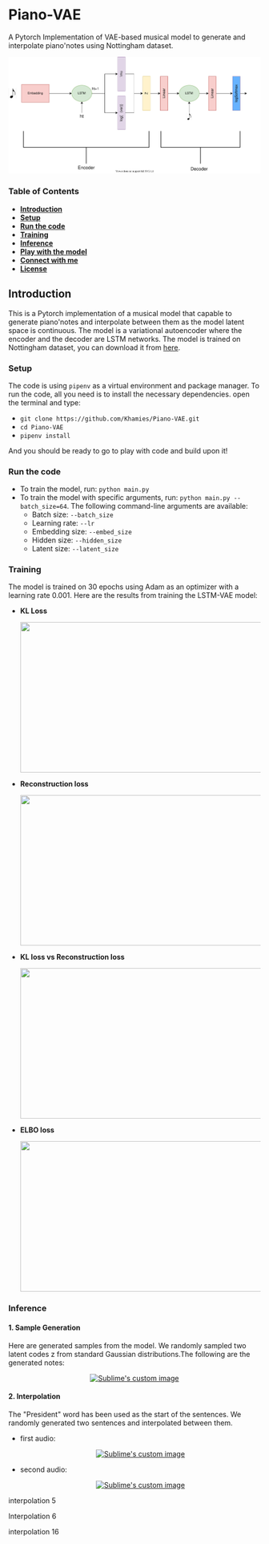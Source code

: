# Piano-VAE
A Pytorch Implementation of VAE-based musical model to generate and interpolate piano'notes using Nottingham dataset.



![](./media/piano-VAE.svg) 

### Table of Contents

- **[Introduction](#Introduction)**
- **[Setup](#Setup)**
- [**Run the code**](#Run-the-code)
- **[Training](#Training)**
- **[Inference](#Inference)**
- **[Play with the model](#Play-with-the-model)**
- **[Connect with me](#Connect-with-me)**
- **[License](#License)** 



## Introduction

This is a Pytorch implementation of a musical model that capable to generate piano'notes and interpolate between them as the model latent space is continuous. The model is a variational autoencoder where the encoder and the decoder are LSTM networks. The model is trained on Nottingham dataset, you can download it from [here](http://www-ens.iro.umontreal.ca/~boulanni/icml2012).

### Setup

The code is using `pipenv` as a virtual environment and package manager. To run the code, all you need is to install the necessary dependencies. open the terminal and type:

- `git clone https://github.com/Khamies/Piano-VAE.git` 
- `cd Piano-VAE`
- `pipenv install`

And you should be ready to go to play with code and build upon it!

### Run the code

- To train the model, run: `python main.py`
- To train the model with specific arguments, run: `python main.py --batch_size=64`. The following command-line arguments are available:
  - Batch size: `--batch_size`
  - Learning rate: `--lr`
  - Embedding size: `--embed_size`
  - Hidden size: `--hidden_size`
  - Latent size: `--latent_size`

### Training

The model is trained on 30 epochs using Adam as an optimizer with a learning rate 0.001. Here are the results from training the LSTM-VAE model:

- **KL Loss**

  <img src="./media/KL.jpg" align="center" height="300" width="500" >

- **Reconstruction loss**

  <img src="./media/reco.jpg" align="center" height="300" width="500" >

- **KL loss vs Reconstruction loss**

  <img src="./media/kl_reco.jpg" align="center" height="300" width="500" >

- **ELBO loss**

  <img src="./media/elbo.jpg" align="center" height="300" width="500" >

### Inference

#### 1. Sample Generation

Here are generated samples from the model. We randomly sampled two latent codes z from standard Gaussian distributions.The following are the generated notes:

<p align="center">
 <a href="https://www.youtube.com/watch?v=fPu3hMfQC-A">  <img src="http://img.youtube.com/vi/fPu3hMfQC-A/0.jpg?raw=true" alt="Sublime's custom image"/> </a>
</p>

#### 2. Interpolation

The "President" word has been used as the start of the sentences. We randomly generated two sentences and interpolated between them.

- first audio:

  <p align="center">
   <a href="https://www.youtube.com/watch?v=fPu3hMfQC-A">  <img src="http://img.youtube.com/vi/fPu3hMfQC-A/0.jpg?raw=true" alt="Sublime's custom image"/> </a>
  </p>

- second audio:

  <p align="center">
   <a href="https://www.youtube.com/watch?v=fPu3hMfQC-A">  <img src="http://img.youtube.com/vi/fPu3hMfQC-A/0.jpg?raw=true" alt="Sublime's custom image"/> </a>
  </p>

interpolation 5

Interpolation 6

interpolation 16
